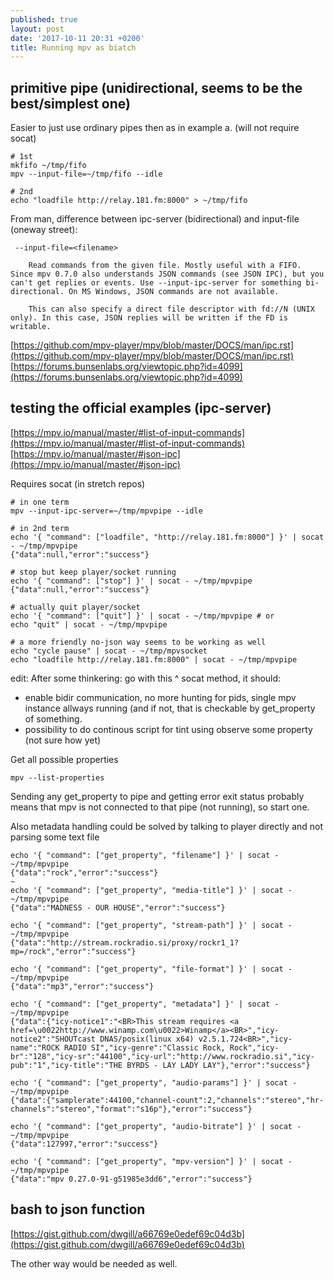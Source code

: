 ```yaml
---
published: true
layout: post
date: '2017-10-11 20:31 +0200'
title: Running mpv as biatch
---
```

## primitive pipe (unidirectional, seems to be the best/simplest one)

Easier to just use ordinary pipes then as in example a. (will not require socat)

	# 1st
	mkfifo ~/tmp/fifo
	mpv --input-file=~/tmp/fifo --idle

	# 2nd
    echo "loadfile http://relay.181.fm:8000" > ~/tmp/fifo
    
 From man, difference between ipc-server (bidirectional) and input-file (oneway street):
 
     --input-file=<filename>

        Read commands from the given file. Mostly useful with a FIFO. Since mpv 0.7.0 also understands JSON commands (see JSON IPC), but you can't get replies or events. Use --input-ipc-server for something bi-directional. On MS Windows, JSON commands are not available.

        This can also specify a direct file descriptor with fd://N (UNIX only). In this case, JSON replies will be written if the FD is writable.

    
[https://github.com/mpv-player/mpv/blob/master/DOCS/man/ipc.rst](https://github.com/mpv-player/mpv/blob/master/DOCS/man/ipc.rst)  
[https://forums.bunsenlabs.org/viewtopic.php?id=4099](https://forums.bunsenlabs.org/viewtopic.php?id=4099)

## testing the official examples (ipc-server)

[https://mpv.io/manual/master/#list-of-input-commands](https://mpv.io/manual/master/#list-of-input-commands)  
[https://mpv.io/manual/master/#json-ipc](https://mpv.io/manual/master/#json-ipc)

Requires socat (in stretch repos)

	# in one term
    mpv --input-ipc-server=~/tmp/mpvpipe --idle
    
    # in 2nd term
    echo '{ "command": ["loadfile", "http://relay.181.fm:8000"] }' | socat - ~/tmp/mpvpipe
	{"data":null,"error":"success"}
    
    # stop but keep player/socket running
    echo '{ "command": ["stop"] }' | socat - ~/tmp/mpvpipe
	{"data":null,"error":"success"}
    
    # actually quit player/socket
    echo '{ "command": ["quit"] }' | socat - ~/tmp/mpvpipe # or
    echo "quit" | socat - ~/tmp/mpvpipe
    
    # a more friendly no-json way seems to be working as well
    echo "cycle pause" | socat - ~/tmp/mpvsocket
	echo "loadfile http://relay.181.fm:8000" | socat - ~/tmp/mpvpipe
    
edit: After some thinkering: go with this ^ socat method, it should:

- enable bidir communication, no more hunting for pids, single mpv instance allways running (and if not, that is checkable by get_property of something.
- possibility to do continous script for tint using observe some property (not sure how yet)

Get all possible properties
    
	mpv --list-properties
    
Sending any get_property to pipe and getting error exit status probably means that mpv is not connected to that pipe (not running), so start one.

Also metadata handling could be solved by talking to player directly and not parsing some text file

    echo '{ "command": ["get_property", "filename"] }' | socat - ~/tmp/mpvpipe 
    {"data":"rock","error":"success"}
    ~
    echo '{ "command": ["get_property", "media-title"] }' | socat - ~/tmp/mpvpipe 
    {"data":"MADNESS - OUR HOUSE","error":"success"}

    echo '{ "command": ["get_property", "stream-path"] }' | socat - ~/tmp/mpvpipe 
    {"data":"http://stream.rockradio.si/proxy/rockr1_1?mp=/rock","error":"success"}

    echo '{ "command": ["get_property", "file-format"] }' | socat - ~/tmp/mpvpipe 
    {"data":"mp3","error":"success"}

    echo '{ "command": ["get_property", "metadata"] }' | socat - ~/tmp/mpvpipe 
    {"data":{"icy-notice1":"<BR>This stream requires <a href=\u0022http://www.winamp.com\u0022>Winamp</a><BR>","icy-notice2":"SHOUTcast DNAS/posix(linux x64) v2.5.1.724<BR>","icy-name":"ROCK RADIO SI","icy-genre":"Classic Rock, Rock","icy-br":"128","icy-sr":"44100","icy-url":"http://www.rockradio.si","icy-pub":"1","icy-title":"THE BYRDS - LAY LADY LAY"},"error":"success"}

    echo '{ "command": ["get_property", "audio-params"] }' | socat - ~/tmp/mpvpipe 
    {"data":{"samplerate":44100,"channel-count":2,"channels":"stereo","hr-channels":"stereo","format":"s16p"},"error":"success"}

    echo '{ "command": ["get_property", "audio-bitrate"] }' | socat - ~/tmp/mpvpipe 
    {"data":127997,"error":"success"}

    echo '{ "command": ["get_property", "mpv-version"] }' | socat - ~/tmp/mpvpipe 
    {"data":"mpv 0.27.0-91-g51985e3dd6","error":"success"}
    
## bash to json function

[https://gist.github.com/dwgill/a66769e0edef69c04d3b](https://gist.github.com/dwgill/a66769e0edef69c04d3b)

The other way would be needed as well.

